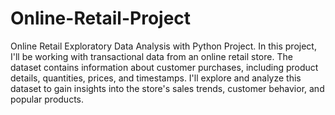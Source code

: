 # Online-Retail-Project
Online Retail Exploratory Data Analysis with Python Project. In this project, I'll be working with transactional data from an online retail store. The dataset contains information about customer purchases, including product details, quantities, prices, and timestamps. I'll explore and analyze this dataset to gain insights into the store's sales trends, customer behavior, and popular products.

